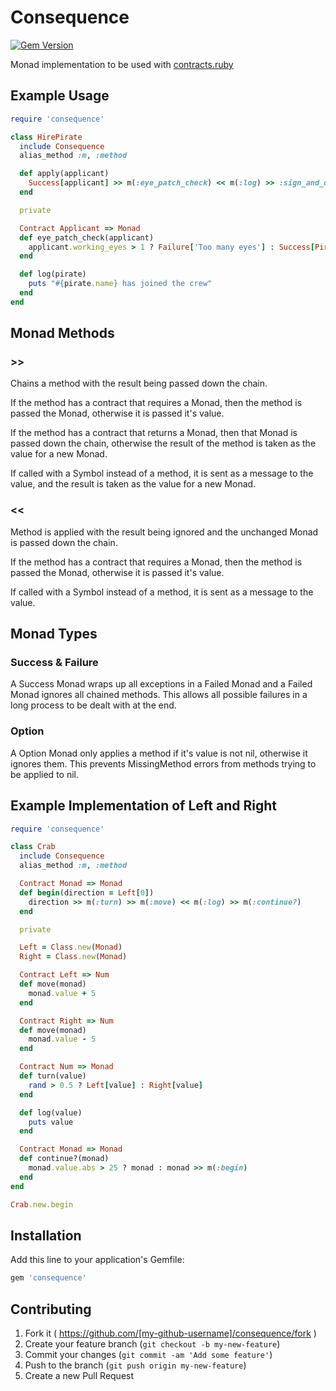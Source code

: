# Consequence

[![Gem Version](https://badge.fury.io/rb/consequence.svg)](http://badge.fury.io/rb/consequence)

Monad implementation to be used with [contracts.ruby](https://github.com/egonSchiele/contracts.ruby)

## Example Usage

``` ruby
require 'consequence'

class HirePirate
  include Consequence
  alias_method :m, :method

  def apply(applicant)
    Success[applicant] >> m(:eye_patch_check) << m(:log) >> :sign_and_date
  end

  private

  Contract Applicant => Monad
  def eye_patch_check(applicant)
    applicant.working_eyes > 1 ? Failure['Too many eyes'] : Success[Pirate.new(applicant)]
  end

  def log(pirate)
    puts "#{pirate.name} has joined the crew"
  end
end
```

## Monad Methods

### >>

Chains a method with the result being passed down the chain.

If the method has a contract that requires a Monad, then the method is passed the Monad, otherwise it is passed it's value.

If the method has a contract that returns a Monad, then that Monad is passed down the chain, otherwise the result of the method is taken as the value for a new Monad.

If called with a Symbol instead of a method, it is sent as a message to the value, and the result is taken as the value for a new Monad.

### <<

Method is applied with the result being ignored and the unchanged Monad is passed down the chain.

If the method has a contract that requires a Monad, then the method is passed the Monad, otherwise it is passed it's value.

If called with a Symbol instead of a method, it is sent as a message to the value.

## Monad Types

### Success & Failure

A Success Monad wraps up all exceptions in a Failed Monad and a Failed Monad ignores all chained methods. This allows all possible failures in a long process to be dealt with at the end.

### Option

A Option Monad only applies a method if it's value is not nil, otherwise it ignores them. This prevents MissingMethod errors from methods trying to be applied to nil.

## Example Implementation of Left and Right

``` ruby
require 'consequence'

class Crab
  include Consequence
  alias_method :m, :method

  Contract Monad => Monad
  def begin(direction = Left[0])
    direction >> m(:turn) >> m(:move) << m(:log) >> m(:continue?)
  end

  private

  Left = Class.new(Monad)
  Right = Class.new(Monad)

  Contract Left => Num
  def move(monad)
    monad.value + 5
  end

  Contract Right => Num
  def move(monad)
    monad.value - 5
  end

  Contract Num => Monad
  def turn(value)
    rand > 0.5 ? Left[value] : Right[value]
  end

  def log(value)
    puts value
  end

  Contract Monad => Monad
  def continue?(monad)
    monad.value.abs > 25 ? monad : monad >> m(:begin)
  end
end

Crab.new.begin
```

## Installation

Add this line to your application's Gemfile:

```ruby
gem 'consequence'
```

## Contributing

1. Fork it ( https://github.com/[my-github-username]/consequence/fork )
2. Create your feature branch (`git checkout -b my-new-feature`)
3. Commit your changes (`git commit -am 'Add some feature'`)
4. Push to the branch (`git push origin my-new-feature`)
5. Create a new Pull Request
